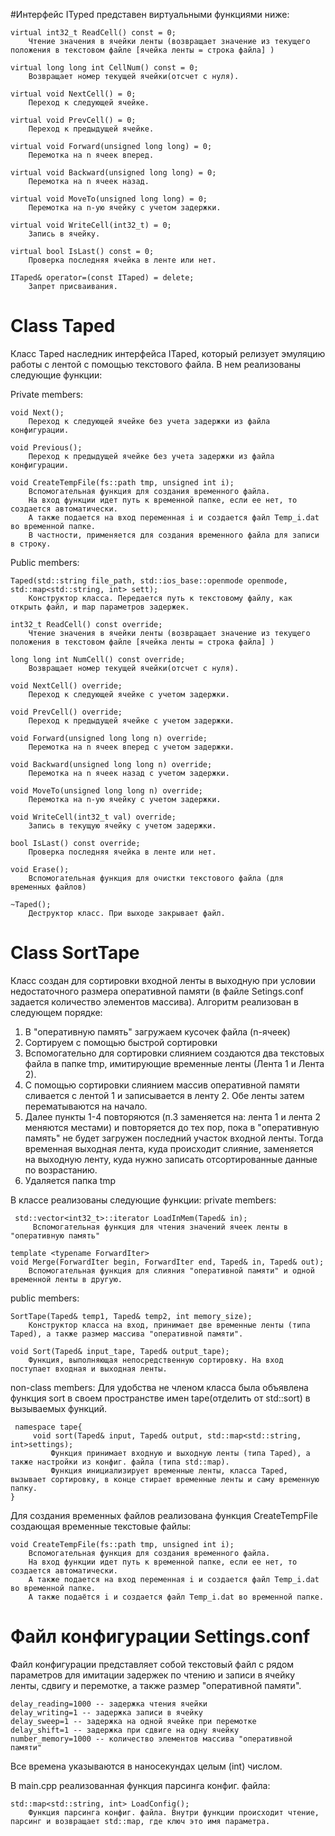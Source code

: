 #Интерфейс ITyped представен виртуальными функциями ниже: 

    virtual int32_t ReadCell() const = 0;
        Чтение значения в ячейки ленты (возвращает значение из текущего положения в текстовом файле [ячейка ленты = строка файла] )
        
    virtual long long int CellNum() const = 0;
        Возвращает номер текущей ячейки(отсчет с нуля).
        
    virtual void NextCell() = 0;
        Переход к следующей ячейке.

    virtual void PrevCell() = 0;
        Переход к предыдущей ячейке.

    virtual void Forward(unsigned long long) = 0;
        Перемотка на n ячеек вперед.
        
    virtual void Backward(unsigned long long) = 0;
        Перемотка на n ячеек назад. 
    
    virtual void MoveTo(unsigned long long) = 0;
        Перемотка на n-ую ячейку с учетом задержки.

    virtual void WriteCell(int32_t) = 0;
        Запись в ячейку.
    
    virtual bool IsLast() const = 0;
        Проверка последняя ячейка в ленте или нет.
    
    ITaped& operator=(const ITaped) = delete;
        Запрет присваивания. 


# Class Taped
Класс Taped наследник интерфейса ITaped, который релизует эмуляцию работы с лентой с помощью текстового файла.
В нем реализованы следующие функции:

Private members:

    void Next();
        Переход к следующей ячейке без учета задержки из файла конфигурации.
    
    void Previous();
        Переход к предыдущей ячейке без учета задержки из файла конфигурации.

    void CreateTempFile(fs::path tmp, unsigned int i);
        Вспомогательная функция для создания временного файла. 
        На вход функции идет путь к временной папке, если ее нет, то создается автоматически.
        А также подается на вход переменная i и создается файл Temp_i.dat во временной папке.
        В частности, применяется для создания временного файла для записи в строку.

Public members:

    Taped(std::string file_path, std::ios_base::openmode openmode, std::map<std::string, int> sett);
        Конструктор класса. Передается путь к текстовому файлу, как открыть файл, и map параметров задержек. 

    int32_t ReadCell() const override; 
        Чтение значения в ячейки ленты (возвращает значение из текущего положения в текстовом файле [ячейка ленты = строка файла] )

    long long int NumCell() const override; 
        Возвращает номер текущей ячейки(отсчет с нуля).
    
    void NextCell() override;
        Переход к следующей ячейке с учетом задержки.
    
    void PrevCell() override;
        Переход к предыдущей ячейке с учетом задержки.
    
    void Forward(unsigned long long n) override; 
        Перемотка на n ячеек вперед с учетом задержки.
    
    void Backward(unsigned long long n) override; 
        Перемотка на n ячеек назад с учетом задержки.
    
    void MoveTo(unsigned long long n) override;
        Перемотка на n-ую ячейку с учетом задержки.
    
    void WriteCell(int32_t val) override; 
        Запись в текущую ячейку с учетом задержки.
    
    bool IsLast() const override; 
        Проверка последняя ячейка в ленте или нет.
    
    void Erase();
        Вспомогательная функция для очистки текстового файла (для временных файлов)
    
    ~Taped();
        Деструктор класс. При выходе закрывает файл. 
        
# Class SortTape
Класс создан для сортировки входной ленты в выходную при условии недостаточного размера оперативной памяти (в файле Setings.conf задается количество элементов массива).
Алгоритм реализован в следующем порядке:
1) В "оперативную память" загружаем кусочек файла (n-ячеек)
2) Сортируем с помощью быстрой сортировки
3) Вспомогательно для сортировки слиянием создаются два текстовых файла в папке tmp, имитирующие временные ленты (Лента 1 и Лента 2).
4) С помощью сортировки слиянием массив оперативной памяти сливается с лентой 1 и записывается в ленту 2. Обе ленты затем перематываются на начало. 
5) Далее пункты 1-4 повторяются (п.3 заменяется на: лента 1 и лента 2 меняются местами) и повторяется до тех пор, пока в "оперативную память" не будет загружен последний участок входной ленты. Тогда временная выходная лента, куда происходит слияние, заменяется на выходную ленту, куда нужно записать отсортированные данные по возрастанию.
6) Удаляется папка tmp

В классе реализованы следующие функции:
private members:

     std::vector<int32_t>::iterator LoadInMem(Taped& in);
         Вспомогательная функция для чтения значений ячеек ленты в "оперативную память"
   
    template <typename ForwardIter>  
    void Merge(ForwardIter begin, ForwardIter end, Taped& in, Taped& out);
        Вспомогательная функция для слияния "оперативной памяти" и одной временной ленты в другую.

public members:
   
    SortTape(Taped& temp1, Taped& temp2, int memory_size);
        Конструктор класса на вход, принимает две временные ленты (типа Taped), а также размер массива "оперативной памяти".
   
    void Sort(Taped& input_tape, Taped& output_tape);
        Функция, выполняющая непосредственную сортировку. На вход поступает входная и выходная ленты.

non-class members:
Для удобства не членом класса была объявлена функция sort в своем пространстве имен tape(отделить от std::sort) в вызываемых функций.

     namespace tape{
         void sort(Taped& input, Taped& output, std::map<std::string, int>settings);
             Функция принимает входную и выходную ленты (типа Taped), а также настройки из конфиг. файла (типа std::map).
             Функция инициализирует временные ленты, класса Taped, вызывает сортировку, в конце стирает временные ленты и саму временную папку.
    }

Для создания временных файлов реализована функция CreateTempFile создающая временные текстовые файлы:

    void CreateTempFile(fs::path tmp, unsigned int i);
        Вспомогательная функция для создания временного файла. 
        На вход функции идет путь к временной папке, если ее нет, то создается автоматически.
        А также подается на вход переменная i и создается файл Temp_i.dat во временной папке.
        А также подаётся i и создается файл Temp_i.dat во временной папке.  


# Файл конфигурации Settings.conf
Файл конфигурации представляет собой текстовый файл с рядом параметров для имитации задержек по чтению и записи в ячейку ленты, сдвигу и перемотке, а также размер "оперативной памяти".

    delay_reading=1000 -- задержка чтения ячейки
    delay_writing=1 -- задержка записи в ячейку
    delay_sweep=1 -- задержка на одной ячейке при перемотке
    delay_shift=1 -- задержка при сдвиге на одну ячейку
    number_memory=1000 -- количество элементов массива "оперативной памяти"

Все времена указываются в наносекундах целым (int) числом.

В main.cpp реализованная функция парсинга конфиг. файла: 

    std::map<std::string, int> LoadConfig();
        Функция парсинга конфиг. файла. Внутри функции происходит чтение, парсинг и возвращает std::map, где ключ это имя параметра.


